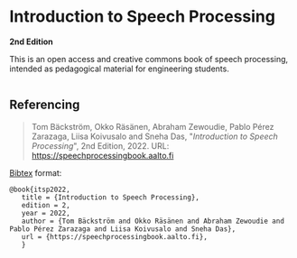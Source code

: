 # Introduction to Speech Processing
**2nd Edition**


This is an open access and creative commons book of speech processing, intended as pedagogical material for engineering students.

```{tableofcontents}
```

## Referencing

> Tom Bäckström, Okko Räsänen, Abraham Zewoudie, Pablo Pérez Zarazaga, Liisa Koivusalo and Sneha Das, "*Introduction to Speech Processing*", 2nd Edition, 2022. URL: https://speechprocessingbook.aalto.fi

[Bibtex](http://www.bibtex.org/) format:

    @book{itsp2022,
       title = {Introduction to Speech Processing},
       edition = 2,
       year = 2022,
       author = {Tom Bäckström and Okko Räsänen and Abraham Zewoudie and Pablo Pérez Zarazaga and Liisa Koivusalo and Sneha Das},
       url = {https://speechprocessingbook.aalto.fi},
       }
